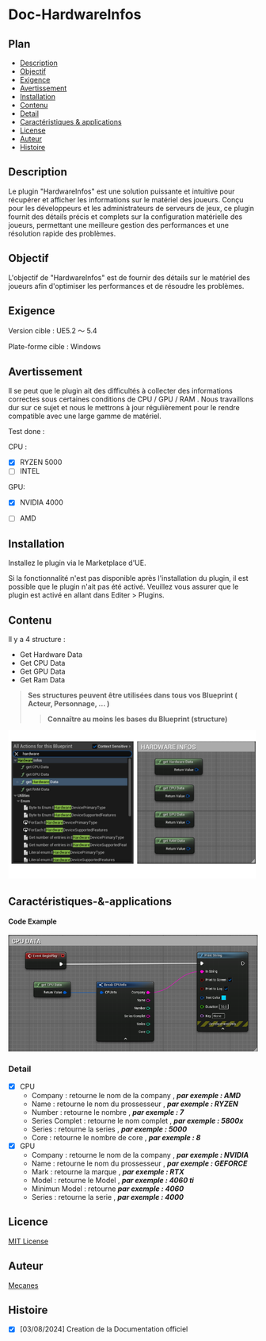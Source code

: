 # Doc-HardwareInfos

## Plan
<!--ts-->
* [Description](#Description)
* [Objectif](#Objectif)
* [Exigence](#Exigence)
* [Avertissement](#Avertissement)
* [Installation](#Installation)
* [Contenu](#Contenu)
* [Detail](#Detail)
* [Caractéristiques & applications](#Caractéristiques-&-applications)
* [License](#Licence)
* [Auteur](#Auteur)
* [Histoire](#Histoire)

## Description

Le plugin "HardwareInfos" est une solution puissante et intuitive pour récupérer et afficher les informations sur le matériel des joueurs. Conçu pour les développeurs et les administrateurs de serveurs de jeux, ce plugin fournit des détails précis et complets sur la configuration matérielle des joueurs, permettant une meilleure gestion des performances et une résolution rapide des problèmes. 

## Objectif

L'objectif de "HardwareInfos" est de fournir des détails sur le matériel des joueurs afin d'optimiser les performances et de résoudre les problèmes.

## Exigence

Version cible : UE5.2 ～ 5.4

Plate-forme cible : Windows

## Avertissement
Il se peut que le plugin ait des difficultés à collecter des informations correctes sous certaines conditions de CPU / GPU / RAM . Nous travaillons dur sur ce sujet et nous le mettrons à jour régulièrement pour le rendre compatible avec une large gamme de matériel. 

Test done :

CPU :

- [x] RYZEN 5000
- [ ] INTEL

GPU:

- [x] NVIDIA 4000
- [ ] AMD


## Installation

Installez le plugin via le Marketplace d'UE.

Si la fonctionnalité n'est pas disponible après l'installation du plugin, il est possible que le plugin n'ait pas été activé. Veuillez vous assurer que le plugin est activé en allant dans Editer > Plugins.

## Contenu

Il y a 4 structure :
* Get Hardware Data
* Get CPU Data
* Get GPU Data
* Get Ram Data

> **Ses structures peuvent être utilisées dans tous vos Blueprint ( Acteur, Personnage, ... )**
>> **Connaître au moins les bases du Blueprint (structure)**

![Structure Infos](https://github.com/Mecanes/Images/blob/main/structure_infos.png?raw=true)

## Caractéristiques-&-applications

#### Code Example
![CPU Example](https://github.com/Mecanes/Images/blob/main/CPU_DATA.png?raw=true)

### Detail
- [x] CPU
    - Company : retourne le nom de la company , ***par exemple : AMD***
    - Name : retourne le nom du prossesseur , ***par exemple : RYZEN***
    - Number : retourne le nombre , ***par exemple : 7***
    - Series Complet : retourne le nom complet , ***par exemple : 5800x***
    - Series : retourne la series , ***par exemple : 5000***
    - Core : retourne le nombre de core , ***par exemple : 8***
- [x] GPU
    - Company : retourne le nom de la company , ***par exemple : NVIDIA***
    - Name : retourne le nom du prossesseur , ***par exemple : GEFORCE***
    - Mark : retourne la marque , ***par exemple : RTX***
    - Model : retourne le Model , ***par exemple : 4060 ti***
    - Minimun Model : retourne ***par exemple : 4060***
    - Series : retourne la serie , ***par exemple : 4000***

## Licence

[MIT License](https://en.wikipedia.org/wiki/MIT_License)

## Auteur

[Mecanes](https://x.com/MecanesFr)

## Histoire

- [x] [03/08/2024] Creation de la Documentation officiel
